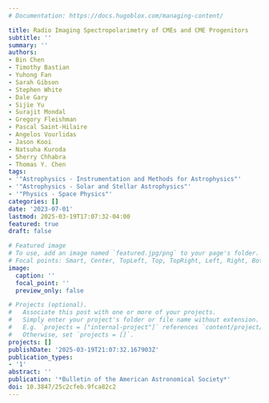 ```yaml
---
# Documentation: https://docs.hugoblox.com/managing-content/

title: Radio Imaging Spectropolarimetry of CMEs and CME Progenitors
subtitle: ''
summary: ''
authors:
- Bin Chen
- Timothy Bastian
- Yuhong Fan
- Sarah Gibson
- Stephen White
- Dale Gary
- Sijie Yu
- Surajit Mondal
- Gregory Fleishman
- Pascal Saint-Hilaire
- Angelos Vourlidas
- Jason Kooi
- Natsuha Kuroda
- Sherry Chhabra
- Thomas Y. Chen
tags:
- '"Astrophysics - Instrumentation and Methods for Astrophysics"'
- '"Astrophysics - Solar and Stellar Astrophysics"'
- '"Physics - Space Physics"'
categories: []
date: '2023-07-01'
lastmod: 2025-03-19T17:07:32-04:00
featured: true
draft: false

# Featured image
# To use, add an image named `featured.jpg/png` to your page's folder.
# Focal points: Smart, Center, TopLeft, Top, TopRight, Left, Right, BottomLeft, Bottom, BottomRight.
image:
  caption: ''
  focal_point: ''
  preview_only: false

# Projects (optional).
#   Associate this post with one or more of your projects.
#   Simply enter your project's folder or file name without extension.
#   E.g. `projects = ["internal-project"]` references `content/project/deep-learning/index.md`.
#   Otherwise, set `projects = []`.
projects: []
publishDate: '2025-03-19T21:07:32.167903Z'
publication_types:
- '1'
abstract: ''
publication: '*Bulletin of the American Astronomical Society*'
doi: 10.3847/25c2cfeb.9fca82c2
---
```

